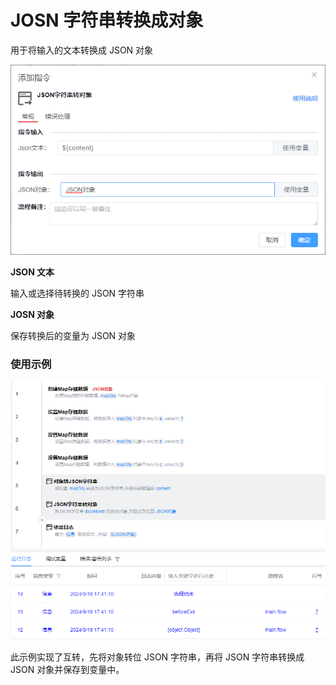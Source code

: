 # JOSN 字符串转换成对象

用于将输入的文本转换成 JSON 对象

![alt text](/img/data-operate/text-convert-obj.png)

**JSON 文本**

输入或选择待转换的 JSON 字符串

**JOSN 对象**

保存转换后的变量为 JSON 对象

### 使用示例

![alt text](/img/data-operate/text-convert-obj-example.png)

此示例实现了互转，先将对象转位 JSON 字符串，再将 JSON 字符串转换成 JSON 对象并保存到变量中。
